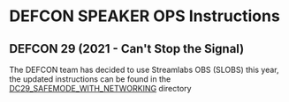 # DEFCON SPEAKER OPS Instructions

## DEFCON 29 (2021 - Can't Stop the Signal)
The DEFCON team has decided to use Streamlabs OBS (SLOBS) this year, the updated instructions can be found in the [DC29_SAFEMODE_WITH_NETWORKING](DC29_SAFEMODE_WITH_NETWORKING) directory
